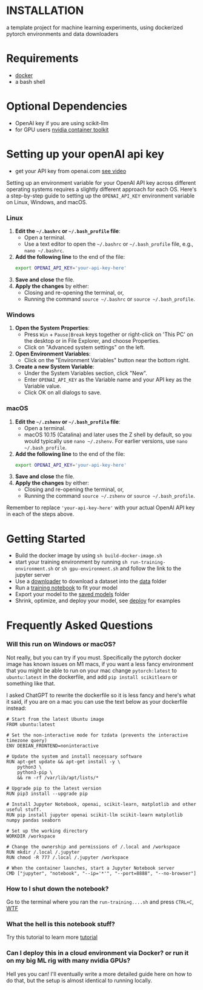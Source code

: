# INSTALLATION

a template project for machine learning experiments, using dockerized pytorch environments and data downloaders

# Requirements

* [docker](https://www.docker.com/)
* a bash shell



# Optional Dependencies
* OpenAI key if you are using scikit-llm
* for GPU users [nvidia container toolkit](https://github.com/NVIDIA/nvidia-container-toolkit)

# Setting up your openAI api key

* get your API key from openai.com [see video](https://www.youtube.com/watch?v=lnQsO-2MwXM)

Setting up an environment variable for your OpenAI API key across different operating systems requires a slightly different approach for each OS. Here's a step-by-step guide to setting up the `OPENAI_API_KEY` environment variable on Linux, Windows, and macOS.

### Linux
1. **Edit the `~/.bashrc` or `~/.bash_profile` file**:
   - Open a terminal.
   - Use a text editor to open the `~/.bashrc` or `~/.bash_profile` file, e.g., `nano ~/.bashrc`.
2. **Add the following line** to the end of the file:
   ```bash
   export OPENAI_API_KEY='your-api-key-here'
   ```
3. **Save and close** the file.
4. **Apply the changes** by either:
   - Closing and re-opening the terminal, or,
   - Running the command `source ~/.bashrc` or `source ~/.bash_profile`.

### Windows
1. **Open the System Properties**:
   - Press `Win` + `Pause|Break` keys together or right-click on 'This PC' on the desktop or in File Explorer, and choose Properties.
   - Click on "Advanced system settings" on the left.
2. **Open Environment Variables**:
   - Click on the "Environment Variables" button near the bottom right.
3. **Create a new System Variable**:
   - Under the System Variables section, click "New".
   - Enter `OPENAI_API_KEY` as the Variable name and your API key as the Variable value.
   - Click OK on all dialogs to save.

### macOS
1. **Edit the `~/.zshenv` or `~/.bash_profile` file**:
   - Open a terminal.
   - macOS 10.15 (Catalina) and later uses the Z shell by default, so you would typically use `nano ~/.zshenv`. For earlier versions, use `nano ~/.bash_profile`.
2. **Add the following line** to the end of the file:
   ```bash
   export OPENAI_API_KEY='your-api-key-here'
   ```
3. **Save and close** the file.
4. **Apply the changes** by either:
   - Closing and re-opening the terminal, or,
   - Running the command `source ~/.zshenv` or `source ~/.bash_profile`.

Remember to replace `'your-api-key-here'` with your actual OpenAI API key in each of the steps above.


# Getting Started

* Build the docker image by using ```sh build-docker-image.sh```
* start your training environment by running ```sh run-training-environment.sh``` or ```sh gpu-environment.sh``` and follow the link to the jupyter server
* Use a [downloader](./downloader/) to download a dataset into the [data](./data/) folder
* Run a [training notebook](./training_notebooks) to fit your model
* Export your model to the [saved models](./saved_models) folder
* Shrink, optimize, and deploy your model, see [deploy](./deploy) for examples 

# Frequently Asked Questions

### Will this run on Windows or macOS?

Not really, but you can try if you must. Specifically the pytorch docker image has known issues on M1 macs, if you want a less fancy environment that you might be able to run on your mac change ```pytorch:latest``` to ```ubuntu:latest``` in the dockerfile, and add ```pip install scikitlearn``` or something like that.

I asked ChatGPT to rewrite the dockerfile so it is less fancy and here's what it said, if you are on a mac you can use the text below as your dockerfile instead:

```
# Start from the latest Ubuntu image
FROM ubuntu:latest

# Set the non-interactive mode for tzdata (prevents the interactive timezone query)
ENV DEBIAN_FRONTEND=noninteractive

# Update the system and install necessary software
RUN apt-get update && apt-get install -y \
    python3 \
    python3-pip \
    && rm -rf /var/lib/apt/lists/*

# Upgrade pip to the latest version
RUN pip3 install --upgrade pip

# Install Jupyter Notebook, openai, scikit-learn, matplotlib and other useful stuff.
RUN pip install jupyter openai scikit-llm scikit-learn matplotlib numpy pandas seaborn

# Set up the working directory
WORKDIR /workspace

# Change the ownership and permissions of /.local and /workspace
RUN mkdir /.local /.jupyter
RUN chmod -R 777 /.local /.jupyter /workspace

# When the container launches, start a Jupyter Notebook server
CMD ["jupyter", "notebook", "--ip='*'", "--port=8888", "--no-browser"]
```

### How to I shut down the notebook?

Go to the terminal where you ran the ```run-training....sh``` and press ```CTRL+C```, [WTF](https://medium.com/@aantipov/what-happens-when-you-ctrl-c-in-the-terminal-36b093443e06)

### What the hell is this notebook stuff?

Try this tutorial to learn more [tutorial](https://jupyter.org/try)

### Can I deploy this in a cloud environment via Docker? or run it on my big ML rig with many nvidia GPUs?

Hell yes you can! I'll eventually write a more detailed guide here on how to do that, but the setup is almost identical to running locally.
